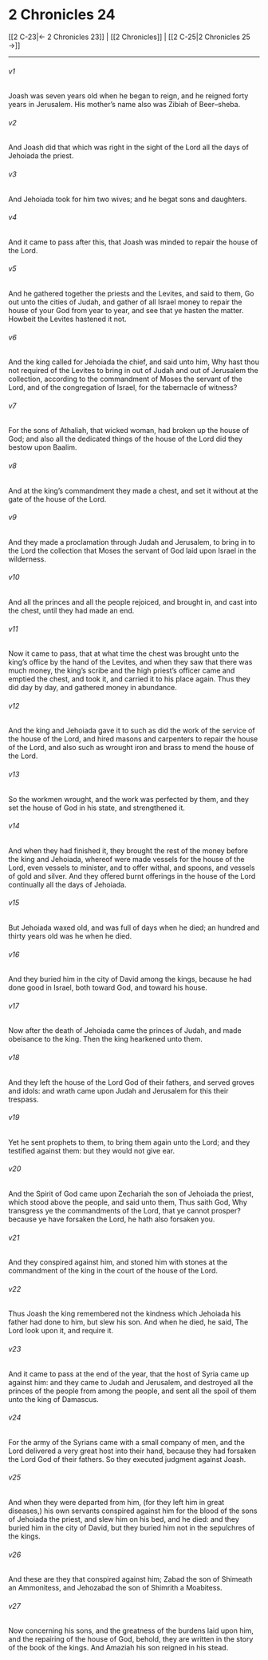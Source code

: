 # 2 Chronicles 24

[[2 C-23|← 2 Chronicles 23]] | [[2 Chronicles]] | [[2 C-25|2 Chronicles 25 →]]
***

###### v1
Joash was seven years old when he began to reign, and he reigned forty years in Jerusalem. His mother’s name also was Zibiah of Beer–sheba.
###### v2
And Joash did that which was right in the sight of the Lord all the days of Jehoiada the priest.
###### v3
And Jehoiada took for him two wives; and he begat sons and daughters.
###### v4
And it came to pass after this, that Joash was minded to repair the house of the Lord.
###### v5
And he gathered together the priests and the Levites, and said to them, Go out unto the cities of Judah, and gather of all Israel money to repair the house of your God from year to year, and see that ye hasten the matter. Howbeit the Levites hastened it not.
###### v6
And the king called for Jehoiada the chief, and said unto him, Why hast thou not required of the Levites to bring in out of Judah and out of Jerusalem the collection, according to the commandment of Moses the servant of the Lord, and of the congregation of Israel, for the tabernacle of witness?
###### v7
For the sons of Athaliah, that wicked woman, had broken up the house of God; and also all the dedicated things of the house of the Lord did they bestow upon Baalim.
###### v8
And at the king’s commandment they made a chest, and set it without at the gate of the house of the Lord.
###### v9
And they made a proclamation through Judah and Jerusalem, to bring in to the Lord the collection that Moses the servant of God laid upon Israel in the wilderness.
###### v10
And all the princes and all the people rejoiced, and brought in, and cast into the chest, until they had made an end.
###### v11
Now it came to pass, that at what time the chest was brought unto the king’s office by the hand of the Levites, and when they saw that there was much money, the king’s scribe and the high priest’s officer came and emptied the chest, and took it, and carried it to his place again. Thus they did day by day, and gathered money in abundance.
###### v12
And the king and Jehoiada gave it to such as did the work of the service of the house of the Lord, and hired masons and carpenters to repair the house of the Lord, and also such as wrought iron and brass to mend the house of the Lord.
###### v13
So the workmen wrought, and the work was perfected by them, and they set the house of God in his state, and strengthened it.
###### v14
And when they had finished it, they brought the rest of the money before the king and Jehoiada, whereof were made vessels for the house of the Lord, even vessels to minister, and to offer withal, and spoons, and vessels of gold and silver. And they offered burnt offerings in the house of the Lord continually all the days of Jehoiada.
###### v15
But Jehoiada waxed old, and was full of days when he died; an hundred and thirty years old was he when he died.
###### v16
And they buried him in the city of David among the kings, because he had done good in Israel, both toward God, and toward his house.
###### v17
Now after the death of Jehoiada came the princes of Judah, and made obeisance to the king. Then the king hearkened unto them.
###### v18
And they left the house of the Lord God of their fathers, and served groves and idols: and wrath came upon Judah and Jerusalem for this their trespass.
###### v19
Yet he sent prophets to them, to bring them again unto the Lord; and they testified against them: but they would not give ear.
###### v20
And the Spirit of God came upon Zechariah the son of Jehoiada the priest, which stood above the people, and said unto them, Thus saith God, Why transgress ye the commandments of the Lord, that ye cannot prosper? because ye have forsaken the Lord, he hath also forsaken you.
###### v21
And they conspired against him, and stoned him with stones at the commandment of the king in the court of the house of the Lord.
###### v22
Thus Joash the king remembered not the kindness which Jehoiada his father had done to him, but slew his son. And when he died, he said, The Lord look upon it, and require it.
###### v23
And it came to pass at the end of the year, that the host of Syria came up against him: and they came to Judah and Jerusalem, and destroyed all the princes of the people from among the people, and sent all the spoil of them unto the king of Damascus.
###### v24
For the army of the Syrians came with a small company of men, and the Lord delivered a very great host into their hand, because they had forsaken the Lord God of their fathers. So they executed judgment against Joash.
###### v25
And when they were departed from him, (for they left him in great diseases,) his own servants conspired against him for the blood of the sons of Jehoiada the priest, and slew him on his bed, and he died: and they buried him in the city of David, but they buried him not in the sepulchres of the kings.
###### v26
And these are they that conspired against him; Zabad the son of Shimeath an Ammonitess, and Jehozabad the son of Shimrith a Moabitess.
###### v27
Now concerning his sons, and the greatness of the burdens laid upon him, and the repairing of the house of God, behold, they are written in the story of the book of the kings. And Amaziah his son reigned in his stead. 
